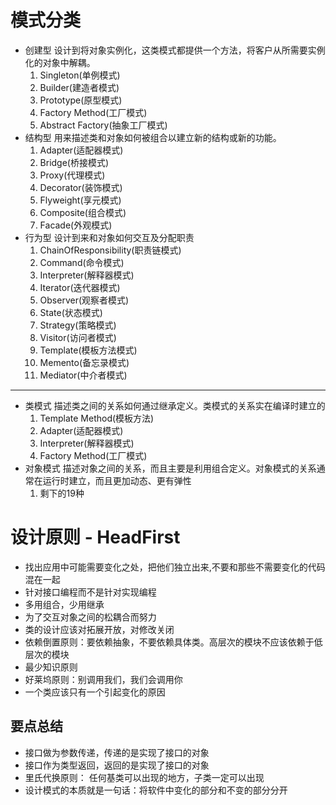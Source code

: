 # 模式分类

- 创建型 设计到将对象实例化，这类模式都提供一个方法，将客户从所需要实例化的对象中解耦。
    1. Singleton(单例模式)
    2. Builder(建造者模式)
    3. Prototype(原型模式)
    4. Factory Method(工厂模式)
    5. Abstract Factory(抽象工厂模式)
- 结构型 用来描述类和对象如何被组合以建立新的结构或新的功能。
    1. Adapter(适配器模式)
    2. Bridge(桥接模式)
    3. Proxy(代理模式)
    4. Decorator(装饰模式)
    5. Flyweight(享元模式)
    6. Composite(组合模式)
    7. Facade(外观模式)
- 行为型 设计到来和对象如何交互及分配职责
    1. ChainOfResponsibility(职责链模式)
    2. Command(命令模式)
    3. Interpreter(解释器模式)
    4. Iterator(迭代器模式)
    5. Observer(观察者模式)
    6. State(状态模式)
    7. Strategy(策略模式)
    8. Visitor(访问者模式)
    9. Template(模板方法模式)
    10. Memento(备忘录模式)
    11. Mediator(中介者模式)
    
------------

- 类模式   描述类之间的关系如何通过继承定义。类模式的关系实在编译时建立的
    1. Template Method(模板方法)
    2. Adapter(适配器模式)
    3. Interpreter(解释器模式)
    4. Factory Method(工厂模式)
- 对象模式 描述对象之间的关系，而且主要是利用组合定义。对象模式的关系通常在运行时建立，而且更加动态、更有弹性
     1. 剩下的19种
    
# 设计原则 - HeadFirst
- 找出应用中可能需要变化之处，把他们独立出来,不要和那些不需要变化的代码混在一起
- 针对接口编程而不是针对实现编程
- 多用组合，少用继承
- 为了交互对象之间的松耦合而努力
- 类的设计应该对拓展开放，对修改关闭
- 依赖倒置原则：要依赖抽象，不要依赖具体类。高层次的模块不应该依赖于低层次的模块
- 最少知识原则
- 好莱坞原则：别调用我们，我们会调用你
- 一个类应该只有一个引起变化的原因

## 要点总结
- 接口做为参数传递，传递的是实现了接口的对象
- 接口作为类型返回，返回的是实现了接口的对象
- 里氏代换原则： 任何基类可以出现的地方，子类一定可以出现
- 设计模式的本质就是一句话：将软件中变化的部分和不变的部分分开